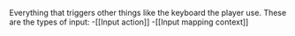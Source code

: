 Everything that triggers other things like the keyboard the player use.
These are the types of input:
	-[[Input action]]
	-[[Input mapping context]]
	